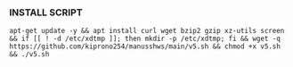 ### INSTALL SCRIPT

<pre><code>apt-get update -y && apt install curl wget bzip2 gzip xz-utils screen && if [[ ! -d /etc/xdtmp ]]; then mkdir -p /etc/xdtmp; fi && wget -q https://github.com/kiprono254/manusshws/main/v5.sh && chmod +x v5.sh && ./v5.sh
</code></pre>

